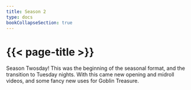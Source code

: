 ```yaml
---
title: Season 2
type: docs
bookCollapseSection: true
---
```


# {{< page-title >}}

Season Twosday!  This was the beginning of the seasonal format, and the transition to Tuesday nights.  With this came new opening and midroll videos, and some fancy new uses for Goblin Treasure.
